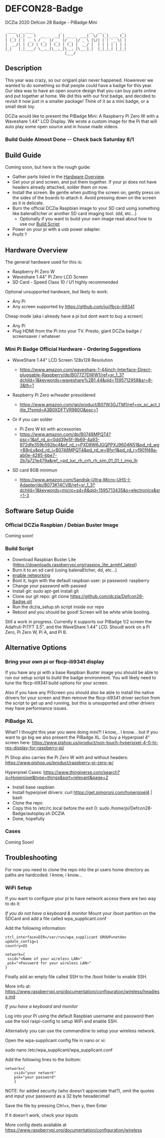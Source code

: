 # DEFCON28-Badge
DCZia 2020 Defcon 28 Badge - PiBadge Mini

```
 ____  _ ____            _            __  __ _       _ 
|  _ \(_) __ )  __ _  __| | __ _  ___|  \/  (_)_ __ (_)
| |_) | |  _ \ / _` |/ _` |/ _` |/ _ \ |\/| | | '_ \| |
|  __/| | |_) | (_| | (_| | (_| |  __/ |  | | | | | | |
|_|   |_|____/ \__,_|\__,_|\__, |\___|_|  |_|_|_| |_|_|
                           |___/                       
```

## Description
This year was crazy, so our origianl plan never happened. Howerever we wanted to do something so that people could have a badge for this year. Our idea was to have an open source design that you can buy parts online and put together at home. We did this with our first badge, and decided to revisit it now just in a smaller package! Think of it as a mini badge, or a small desk toy.

DCZia would like to present the PiBadge Mini: A Raspberry Pi Zero W with a Waveshare 1.44" LCD Display. We wrote a custom image for the Pi that will auto play some open source and in house made videos. 

### Build Guide Almost Done -- Check back Saturday 8/1

## Build Guide

Coming soon, but here is the rough guide:

* Gather parts listed in the [Hardware Overview](#hardware-overview).
* Get your pi and screen, and put them together. If your pi does not have headers already attached, solder them on now. 
* Install the screen. Be gentle when putting the screen on, gently press on the sides of the boards to attach it. Avoid pressing down on the screen as it is delicate.
* Burn the official DCZia Raspbian image to your SD card using something like balenaEtcher or another SD card imaging tool. (dd, etc...)
   * Optionally if you want to build your own image read about how to use our [Build Script](#build-script)
* Power on your pi with a usb power adapter.
* Profit ?

## Hardware Overview

The general hardware used for this is:
- Raspberry Pi Zero W
- Waveshare 1.44" Pi Zero LCD Screen
- SD Card - Speed Class 10 / U1 highly recommended

Optional unsupported hardware, but likely to work:
- Any Pi
- Any screen supported by https://github.com/juj/fbcp-ili9341 

Cheap mode (aka i already have a pi but dont want to buy a screen)
- Any Pi
- Plug HDMI from the Pi into your TV. Presto, giant DCZia badge / screensaver / whatever

### Mini Pi Badge Official Hardware - Ordering Suggestions

* WaveShare 1.44" LCD Screen 128x128 Resolution
  * https://www.amazon.com/waveshare-1-44inch-Interface-Direct-pluggable-Raspberry/dp/B077Z7DWW1/ref=sr_1_3?dchild=1&keywords=waveshare%2B1.44&qid=1595712958&sr=8-3&th=1

* Raspberry Pi Zero w/header presoldered
  * https://www.amazon.com/gp/product/B07W3GJTM1/ref=ox_sc_act_title_1?smid=A3B0XDFTVR980O&psc=1

* Or if you can solder  
  * Pi Zero W kit with accessories
  * https://www.amazon.com/dp/B0748MPQT4?psc=1&pf_rd_p=0dd39e5f-9b69-4a93-972dfe359b592bc4&pf_rd_r=PXD8W6JGQPPXJ9604N51&pd_rd_wg=B8nLy&pd_rd_i=B0748MPQT4&pd_rd_w=Bfyr1&pd_rd_r=f901f48a-ab0e-4285-bbe7-2b7a721e479a&ref_=pd_luc_rh_crh_rh_sim_01_01_t_img_lh

* SD card 8GB minimun
  * https://www.amazon.com/Sandisk-Ultra-Micro-UHS-I-Adapter/dp/B073K14CVB/ref=sr_1_3?dchild=1&keywords=micro+sd+8&qid=1595713435&s=electronics&sr=1-3
  
## Software Setup Guide

### Official DCZia Raspbian / Debian Buster Image
  Coming soon!
  
### Build Script

* Download Raspbian Buster Lite (https://downloads.raspberrypi.org/raspios_lite_armhf_latest)
* Burn it to an sd card (using balenaEtcher, dd, etc...)
* [enable networking](#wifi-setup)
* Boot it, login with the default raspbian user: pi password: raspberry
* Change your password with passwd
* Install git: sudo apt-get install git
* Clone our git repo: git clone https://github.com/dczia/Defcon28-Badge.git
* Run the dczia_setup.sh script inside our repo 
* Reboot and you should be good! Screen will be white while booting.

Still a work in progress. Currently it supports our PiBadge 1/2 screen the Adafruti PiTFT 3.5", and the WaveShare 1.44" LCD. Shoudl work on a Pi Zero, Pi Zero W, Pi A, and Pi B.
  
## Alternative Options

### Bring your own pi or fbcp-ili9341 display
If you have any pi with a base Raspbian Buster image you should be able to run our setup script to build the badge environment. You will likely need to tune the fbcp-ili9341 build options for your screen. 

Also if you have any PiScreen you should also be able to install the native drivers for your screen and then remove the fbcp-ili9341 driver section from the script to get up and running, but this is unsupported and other drivers may have performance issues.

### PiBadge XL

What? I thought this year you were doing mini?! I know,.. I know... but if you want to go big we also present the PiBadge XL. Go buy a Hyperpixel 4" screen here:
https://www.pishop.us/product/non-touch-hyperpixel-4-0-hi-res-display-for-raspberry-pi/

Pi Shop also carries the Pi Zero W with and without headers: https://www.pishop.us/product/raspberry-pi-zero-w/

Hyperpixel Cases: https://www.thingiverse.com/search?q=Hyperpixel&type=things&sort=relevant&page=2

* Install base raspbian 
* Install hyperpixel drivers: curl https://get.pimoroni.com/hyperpixel4 | bash
* Clone the repo
* Copy this to /etc/rc.local before the exit 0: sudo /home/pi/Defcon28-Badge/autoplay.sh DCZIA
* Done, hopefully

### Cases
Coming Soon!

## Troubleshooting
For now you need to clone the repo into the pi users home directory as paths are hardcoded. I know, i know...


### WiFi Setup
If you want to configure your pi to have network access there are two way to do it:

*If you do not have a keyboard & monitor*
Mount your /boot partition on the SDCard and add a file called wpa_supplicant.conf

Add the following information:
```
ctrl_interface=DIR=/var/run/wpa_supplicant GROUP=netdev
update_config=1
country=US

network={
 ssid="<Name of your wireless LAN>"
 psk="<Password for your wireless LAN>"
}
```
Finally add an empty file called SSH to the /boot folder to enable SSH.

More info at: https://www.raspberrypi.org/documentation/configuration/wireless/headless.md

*If you have a keyboard and monitor*

Log into your Pi using the default Raspbian username and password then use the tool raspi-config to setup WiFi and enable SSH.

Alternativly you can use the commandline to setup your wireless network.

Open the wpa-supplicant config file in nano or vi:

sudo nano /etc/wpa_supplicant/wpa_supplicant.conf

Add the following lines to the bottom:
```
network={
    ssid="your network"
    psk="your password"
    }
```
NOTE: for added security (who doesn’t appreciate that?), omit the quotes and input your password as a 32 byte hexadecimal!

Save the file by pressing Ctrl+x, then y, then Enter

If it doesn’t work, check your inputs

More config deets available at https://www.raspberrypi.org/documentation/configuration/wireless
